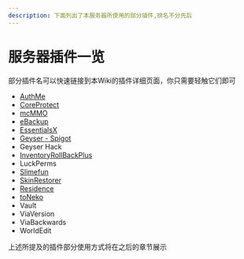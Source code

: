```yaml
---
description: 下面列出了本服务器所使用的部分插件,排名不分先后
---
```


# 服务器插件一览

部分插件名可以快速链接到本Wiki的插件详细页面，你只需要轻触它们即可

* [AuthMe](authme.md)
* [CoreProtect](coreprotect.md)
* [mcMMO](mcmmo.md)
* [eBackup](ebackup.md)
* [EssentialsX](essentialsx.md)
* [Geyser - Spigot](geyser.md)
* Geyser Hack
* [InventoryRollBackPlus](inventoryrollbackplus.md)
* LuckPerms
* [Slimefun](slimefun.md)
* [SkinRestorer](skinrestorer.md)
* [Residence](residence.md)
* [toNeko](toneko.md)
* Vault
* ViaVersion&#x20;
* ViaBackwards
* WorldEdit

上述所提及的插件部分使用方式将在之后的章节展示
